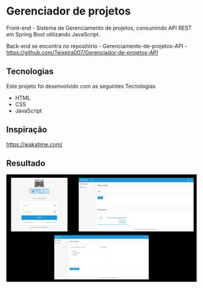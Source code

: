 
# Gerenciador de projetos

Front-end - Sistema de Gerenciamento de projetos, consumindo API REST em Spring Boot utilizando JavaScript.

Back-end se encontra no repositório - Gerenciamento-de-projetos-API - https://github.com/Teixeira007/Gerenciador-de-projetos-API 

## Tecnologias

Este projeto foi desenvolvido com as seguintes Tecnologias

- HTML
- CSS
- JavaScript




## Inspiração

https://wakatime.com/
## Resultado

![App Screenshot](https://github.com/Teixeira007/Gerenciador-de-projetos/blob/main/static/images/screen.png)




